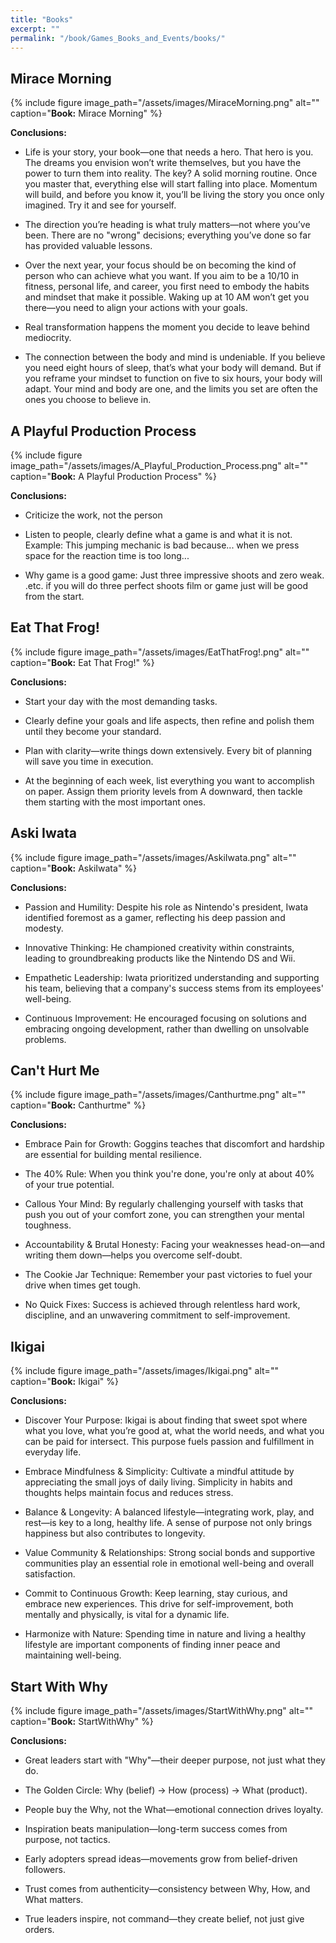 ```yaml
---
title: "Books"
excerpt: ""
permalink: "/book/Games_Books_and_Events/books/"
---
```

## Mirace Morning

{% include figure image_path="/assets/images/MiraceMorning.png" alt="" caption="__Book:__ Mirace Morning" %}

__Conclusions:__

- Life is your story, your book—one that needs a hero. That hero is you. The dreams you envision won’t write themselves, but you have the power to turn them into reality. The key? A solid morning routine. Once you master that, everything else will start falling into place. Momentum will build, and before you know it, you’ll be living the story you once only imagined. Try it and see for yourself.

- The direction you’re heading is what truly matters—not where you’ve been. There are no "wrong" decisions; everything you’ve done so far has provided valuable lessons.

- Over the next year, your focus should be on becoming the kind of person who can achieve what you want. If you aim to be a 10/10 in fitness, personal life, and career, you first need to embody the habits and mindset that make it possible. Waking up at 10 AM won’t get you there—you need to align your actions with your goals.

- Real transformation happens the moment you decide to leave behind mediocrity.

- The connection between the body and mind is undeniable. If you believe you need eight hours of sleep, that’s what your body will demand. But if you reframe your mindset to function on five to six hours, your body will adapt. Your mind and body are one, and the limits you set are often the ones you choose to believe in.

## A Playful Production Process

{% include figure image_path="/assets/images/A_Playful_Production_Process.png" alt="" caption="__Book:__ A Playful Production Process" %}

__Conclusions:__

- Criticize the work, not the person

- Listen to people, clearly define what a game is and what it is not. 
  Example: This jumping mechanic is bad because... when we press space for the reaction time is too long...

- Why game is a good game: Just three impressive shoots and zero weak. .etc. if you will do three perfect shoots film or game just will be good from the start.



## Eat That Frog!

{% include figure image_path="/assets/images/EatThatFrog!.png" alt="" caption="__Book:__ Eat That Frog!" %}

__Conclusions:__

- Start your day with the most demanding tasks.

- Clearly define your goals and life aspects, then refine and polish them until they become your standard.

- Plan with clarity—write things down extensively. Every bit of planning will save you time in execution.

- At the beginning of each week, list everything you want to accomplish on paper. 
Assign them priority levels from A downward, then tackle them starting with the most important ones.


## Aski Iwata

{% include figure image_path="/assets/images/AskiIwata.png" alt="" caption="__Book:__ AskiIwata" %}

__Conclusions:__

- Passion and Humility: Despite his role as Nintendo's president, Iwata identified foremost as a gamer, reflecting his deep passion and modesty.

- Innovative Thinking: He championed creativity within constraints, leading to groundbreaking products like the Nintendo DS and Wii.

- Empathetic Leadership: Iwata prioritized understanding and supporting his team, believing that a company's success stems from its employees' well-being.

- Continuous Improvement: He encouraged focusing on solutions and embracing ongoing development, rather than dwelling on unsolvable problems.


## Can't Hurt Me

{% include figure image_path="/assets/images/Canthurtme.png" alt="" caption="__Book:__ Canthurtme" %}

__Conclusions:__

- Embrace Pain for Growth: Goggins teaches that discomfort and hardship are essential for building mental resilience.


- The 40% Rule: When you think you're done, you're only at about 40% of your true potential.


- Callous Your Mind: By regularly challenging yourself with tasks that push you out of your comfort zone, you can strengthen your mental toughness.


- Accountability & Brutal Honesty: Facing your weaknesses head-on—and writing them down—helps you overcome self-doubt.


- The Cookie Jar Technique: Remember your past victories to fuel your drive when times get tough.


- No Quick Fixes: Success is achieved through relentless hard work, discipline, and an unwavering commitment to self-improvement.



## Ikigai

{% include figure image_path="/assets/images/Ikigai.png" alt="" caption="__Book:__ Ikigai" %}

__Conclusions:__

- Discover Your Purpose:
Ikigai is about finding that sweet spot where what you love, what you’re good at, what the world needs, and what you can be paid for intersect. This purpose fuels passion and fulfillment in everyday life.

- Embrace Mindfulness & Simplicity:
Cultivate a mindful attitude by appreciating the small joys of daily living. Simplicity in habits and thoughts helps maintain focus and reduces stress.

- Balance & Longevity:
A balanced lifestyle—integrating work, play, and rest—is key to a long, healthy life. A sense of purpose not only brings happiness but also contributes to longevity.

- Value Community & Relationships:
Strong social bonds and supportive communities play an essential role in emotional well-being and overall satisfaction.

- Commit to Continuous Growth:
Keep learning, stay curious, and embrace new experiences. This drive for self-improvement, both mentally and physically, is vital for a dynamic life.

- Harmonize with Nature:
Spending time in nature and living a healthy lifestyle are important components of finding inner peace and maintaining well-being.


## Start With Why

{% include figure image_path="/assets/images/StartWithWhy.png" alt="" caption="__Book:__ StartWithWhy" %}

__Conclusions:__

- Great leaders start with "Why"—their deeper purpose, not just what they do.

- The Golden Circle: Why (belief) → How (process) → What (product).

- People buy the Why, not the What—emotional connection drives loyalty.

- Inspiration beats manipulation—long-term success comes from purpose, not tactics.

- Early adopters spread ideas—movements grow from belief-driven followers.

- Trust comes from authenticity—consistency between Why, How, and What matters.

- True leaders inspire, not command—they create belief, not just give orders.